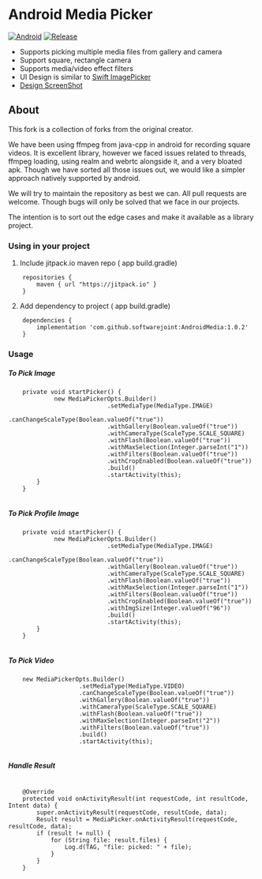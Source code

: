 # Android Media Picker

[![Android](https://img.shields.io/badge/Android-green.svg)](https://www.android.com/)
[![Release](https://jitpack.io/v/softwarejoint/AndroidMedia.svg)](https://jitpack.io/#softwarejoint/AndroidMedia)

* Supports picking multiple media files from gallery and camera
* Support square, rectangle camera
* Supports media/video effect filters
* UI Design is similar to [Swift ImagePicker](https://github.com/hyperoslo/ImagePicker)
* [Design ScreenShot](https://github.com/hyperoslo/ImagePicker/blob/master/Resources/ImagePickerPresentation.png)

## About

This fork is a collection of forks from the original creator. 

We have been using ffmpeg from java-cpp in android for recording square videos. It is excellent library, however we faced issues related to threads, ffmpeg loading, using realm and webrtc alongside it, and a very bloated apk.
Though we have sorted all those issues out, we would like a simpler approach natively supported by android. 

We will try to maintain the repository as best we can. All pull requests are welcome. 
Though bugs will only be solved that we face in our projects.

The intention is to sort out the edge cases and make it available as a library project.

### Using in your project

1. Include jitpack.io maven repo ( app build.gradle)

```
    repositories {
        maven { url "https://jitpack.io" }
    }

```

2. Add dependency to project ( app build.gradle)

```
    dependencies {
        implementation 'com.github.softwarejoint:AndroidMedia:1.0.2'
    }

```

### Usage

##### To Pick Image

```
    private void startPicker() {
             new MediaPickerOpts.Builder()
                            .setMediaType(MediaType.IMAGE)
                            .canChangeScaleType(Boolean.valueOf("true"))
                            .withGallery(Boolean.valueOf("true"))
                            .withCameraType(ScaleType.SCALE_SQUARE)
                            .withFlash(Boolean.valueOf("true"))
                            .withMaxSelection(Integer.parseInt("1"))
                            .withFilters(Boolean.valueOf("true"))
                            .withCropEnabled(Boolean.valueOf("true"))                           
                            .build()
                            .startActivity(this);
        }
    }
    
```

##### To Pick Profile Image

```
    private void startPicker() {
             new MediaPickerOpts.Builder()
                            .setMediaType(MediaType.IMAGE)
                            .canChangeScaleType(Boolean.valueOf("true"))
                            .withGallery(Boolean.valueOf("true"))
                            .withCameraType(ScaleType.SCALE_SQUARE)
                            .withFlash(Boolean.valueOf("true"))
                            .withMaxSelection(Integer.parseInt("1"))
                            .withFilters(Boolean.valueOf("true"))
                            .withCropEnabled(Boolean.valueOf("true"))
                            .withImgSize(Integer.valueOf("96"))
                            .build()
                            .startActivity(this);
        }
    }
    
```

##### To Pick Video

```
    new MediaPickerOpts.Builder()
                    .setMediaType(MediaType.VIDEO)
                    .canChangeScaleType(Boolean.valueOf("true"))
                    .withGallery(Boolean.valueOf("true"))
                    .withCameraType(ScaleType.SCALE_SQUARE)
                    .withFlash(Boolean.valueOf("true"))
                    .withMaxSelection(Integer.parseInt("2"))
                    .withFilters(Boolean.valueOf("true"))
                    .build()
                    .startActivity(this);
    
```

##### Handle Result
  
```
    
    @Override
    protected void onActivityResult(int requestCode, int resultCode, Intent data) {
        super.onActivityResult(requestCode, resultCode, data);
        Result result = MediaPicker.onActivityResult(requestCode, resultCode, data);
        if (result != null) {
            for (String file: result.files) {
                Log.d(TAG, "file: picked: " + file);
            }
        }
    }

```